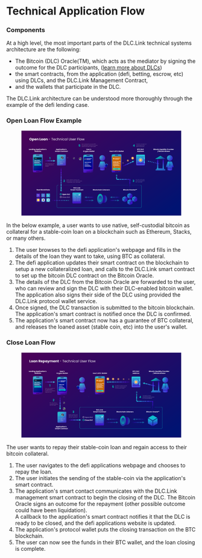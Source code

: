 # Technical Application Flow

### Components

At a high level, the most important parts of the DLC.Link technical systems architecture are the following:

* The Bitcoin (DLC) Oracle(TM), which acts as the mediator by signing the outcome for the DLC participants, ([learn more about DLCs](../additional-resources/discreet-log-contracts.md))
* the smart contracts, from the application (defi, betting, escrow, etc) using DLCs, and the DLC.Link Management Contract,
* and the wallets that participate in the DLC.&#x20;

The DLC.Link architecture can be understood more thoroughly through the example of the defi lending case.

### Open Loan Flow Example

<figure><img src="../.gitbook/assets/DLC.Link_OpenLoan_TechnicalFlow_NewA5.png" alt=""><figcaption></figcaption></figure>

In the below example, a user wants to use native, self-custodial bitcoin as collateral for a stable-coin loan on a blockchain such as Ethereum, Stacks, or many others.&#x20;

1. The user browses to the defi application's webpage and fills in the details of the loan they want to take, using BTC as collateral.
2. The defi application updates their smart contract on the blockchain to setup a new collateralized loan, and calls to the DLC.Link smart contract to set up the bitcoin DLC contract on the Bitcoin Oracle.
3. The details of the DLC from the Bitcoin Oracle are forwarded to the user, who can review and sign the DLC with their DLC-enabled bitcoin wallet. The application also signs their side of the DLC using provided the DLC.Link protocol wallet service.
4. Once signed, the DLC transaction is submitted to the bitcoin blockchain. The application's smart contract is notified once the DLC is confirmed.&#x20;
5. The application's smart contract now has a guarantee of BTC collateral, and releases the loaned asset (stable coin, etc) into the user's wallet.

### Close Loan Flow

<figure><img src="../.gitbook/assets/DLC.Link_CloseLoan_TechnicalFlow_NewA.png" alt=""><figcaption></figcaption></figure>

The user wants to repay their stable-coin loan and regain access to their bitcoin collateral.&#x20;

1. The user navigates to the defi applications webpage and chooses to repay the loan.
2. The user initiates the sending of the stable-coin via the application's smart contract.
3. The application's smart contact communicates with the DLC.Link management smart contract to begin the closing of the DLC. The Bitcoin Oracle signs an outcome for the repayment (other possible outcome could have been liquidation). \
   A callback to the application's smart contract notifies it that the DLC is ready to be closed, and the defi applications website is updated.
4. The application's protocol wallet puts the closing transaction on the BTC blockchain.
5. &#x20;The user can now see the funds in their BTC wallet, and the loan closing is complete.
